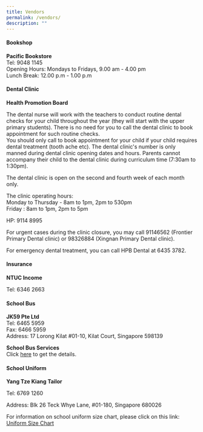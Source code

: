 ```yaml
---
title: Vendors
permalink: /vendors/
description: ""
---
```

#### Bookshop
**Pacific Bookstore**<br>
Tel: 9048 1145<br>
Opening Hours: Mondays to Fridays, 9.00 am - 4.00 pm<br>
Lunch Break: 12.00 p.m - 1.00 p.m

#### Dental Clinic

**Health Promotion Board**<br>



The dental nurse will work with the teachers to conduct routine dental checks for your child throughout the year (they will start with the upper primary students). There is no need for you to call the dental clinic to book appointment for such routine checks.<br>
You should only call to book appointment for your child if your child requires dental treatment (tooth ache etc). The dental clinic's number is only manned during dental clinic opening dates and hours. Parents cannot accompany their child to the dental clinic during curriculum time (7:30am to 1:30pm).<br>

The dental clinic is open on the second and fourth week of each month only. 

The clinic operating hours:<br>
Monday to Thursday - 8am to 1pm, 2pm to 530pm<br>
Friday : 8am to 1pm, 2pm to 5pm

HP: 9114 8995<br>

For urgent cases during the clinic closure, you may call 91146562 (Frontier Primary Dental clinic) or 98326884 (Xingnan Primary Dental clinic).

For emergency dental treatment, you can call HPB Dental at 6435 3782.

#### Insurance

**NTUC Income**

Tel: 6346 2663

#### School Bus

**JK59 Pte Ltd**<br>
Tel: 6465 5959<br>
Fax: 6466 5959<br>
Address: 17 Lorong Kilat #01-10, Kilat Court, Singapore 598139

**School Bus Services**<br>
Click [here](/schoolbusservices/) to get the details. 

#### School Uniform

**Yang Tze Kiang Tailor**  
 
Tel: 6769 1260
 
Address: Blk 26 Teck Whye Lane, #01-180, Singapore 680026

For information on school uniform size chart, please click on this link: [Uniform Size Chart](https://www.yangtzekiang.com.sg/eshop/size-chart/)